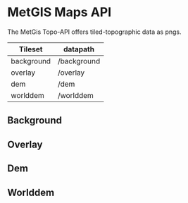 # MetGIS Maps API
The MetGis Topo-API offers tiled-topographic data as pngs.



 	


| Tileset  	|  datapath 	
|---	|---	
| background  	| /background  
|  overlay 	| /overlay  	
|  dem 	|  /dem 
|  worlddem 	|  /worlddem 


## Background

## Overlay

## Dem

## Worlddem

